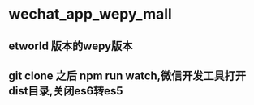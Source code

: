 # wechat_app_wepy_mall

## etworld 版本的wepy版本



## git clone 之后 npm run watch,微信开发工具打开dist目录,关闭es6转es5


